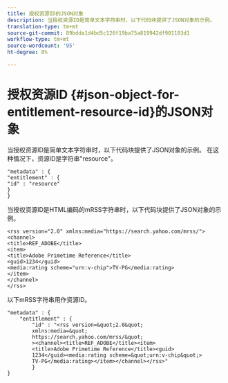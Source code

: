 ```yaml
---
title: 授权资源ID的JSON对象
description: 当授权资源ID是简单文本字符串时，以下代码块提供了JSON对象的示例。
translation-type: tm+mt
source-git-commit: 89bdda1d4bd5c126f19ba75a819942df901183d1
workflow-type: tm+mt
source-wordcount: '95'
ht-degree: 0%

---
```



# 授权资源ID {#json-object-for-entitlement-resource-id}的JSON对象

当授权资源ID是简单文本字符串时，以下代码块提供了JSON对象的示例。 在这种情况下，资源ID是字符串&quot;resource&quot;。

```
"metadata" : { 
"entitlement" : { 
"id" : "resource" 
} 
}
```

当授权资源ID是HTML编码的mRSS字符串时，以下代码块提供了JSON对象的示例。

```
<rss version="2.0" xmlns:media="https://search.yahoo.com/mrss/"> 
<channel> 
<title>REF_ADOBE</title> 
<item> 
<title>Adobe Primetime Reference</title> 
<guid>1234</guid> 
<media:rating scheme="urn:v-chip">TV-PG</media:rating> 
</item> 
</channel> 
</rss>
```

以下mRSS字符串用作资源ID。

```
"metadata" : { 
    "entitlement" : { 
        "id" : "<rss version=&quot;2.0&quot; 
        xmlns:media=&quot; 
        https://search.yahoo.com/mrss/&quot; 
        ><channel><title>REF_ADOBE</title><item> 
        <title>Adobe Primetime Reference</title><guid> 
        1234</guid><media:rating scheme=&quot;urn:v-chip&quot;> 
        TV-PG</media:rating></item></channel></rss>" 
        } 
} 
```
